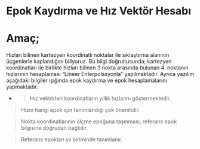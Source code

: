 # Epok Kaydırma ve Hız Vektör Hesabı

**Amaç;**
 ========

Hızları bilinen kartezyen koordinatlı noktalar ile sıklaştırma alanının üçgenlerle kaplandığını biliyoruz. Bu bilgi doğrultusunda; kartezyen koordinatları ile birlikte hızları bilinen 3 nokta arasında bulunan 4. noktanın hızlarının hesaplaması “Lineer Enterpolasyonla” yapılmaktadır. Ayrıca yazılım aşağıdaki bilgiler ışığında epok kaydırma ve epok hesaplamalarını yapmaktadır.

+ > Hız vektörleri koordinatların yıllık hızlarını göstermektedir.

> Hızın hangi epok için tanımlandığı çok önemlidir.

> Nokta koordinatlarının ölçme epoğuna taşınması, referans epok bilgisine doğrudan bağlıdır.

> Referans epokları yıl biriminde tanımlanır.
